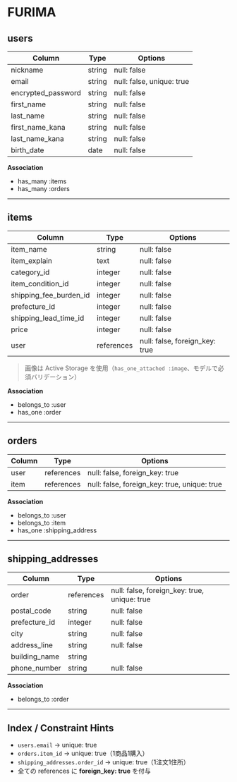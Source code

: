 
# FURIMA 

## users

| Column             | Type    | Options                              |
|--------------------|---------|--------------------------------------|
| nickname           | string  | null: false                          |
| email              | string  | null: false, unique: true            |
| encrypted_password | string  | null: false                          |
| first_name         | string  | null: false                          |
| last_name          | string  | null: false                          |
| first_name_kana    | string  | null: false                          |
| last_name_kana     | string  | null: false                          |
| birth_date         | date    | null: false                          |

**Association**
- has_many :items  
- has_many :orders  

---

## items

| Column                    | Type       | Options                                                                 |
|------------------------   |------------|-------------------------------------------------------------------------|
| item_name                 | string     | null: false                                                             |
| item_explain              | text       | null: false                                                             |
| category_id               | integer    | null: false                                                             |
| item_condition_id         | integer    | null: false                                                             |
| shipping_fee_burden_id    | integer    | null: false                                                             |
| prefecture_id             | integer    | null: false                                                             |
| shipping_lead_time_id     | integer    | null: false                                                             |
| price                     | integer    | null: false                                                             |
| user                      | references | null: false, foreign_key: true                                          |

> 画像は Active Storage を使用（`has_one_attached :image`、モデルで必須バリデーション）

**Association**
- belongs_to :user   
- has_one :order  

---

## orders

| Column  | Type       | Options                               |
|---------|------------|---------------------------------------|
| user    | references | null: false, foreign_key: true        |
| item    | references | null: false, foreign_key: true, unique: true |

**Association**
- belongs_to :user  
- belongs_to :item  
- has_one :shipping_address  

---

## shipping_addresses

| Column        | Type       | Options                                      |
|---------------|------------|-------------------------------------------   |
| order         | references | null: false, foreign_key: true, unique: true |
| postal_code   | string     | null: false                                  |
| prefecture_id | integer    | null: false                                  |
| city          | string     | null: false                                  |
| address_line  | string     | null: false                                  |
| building_name | string     |                                              |
| phone_number  | string     | null: false                                  |

**Association**
- belongs_to :order  
---


## Index / Constraint Hints

- `users.email` → unique: true  
- `orders.item_id` → unique: true（1商品1購入）  
- `shipping_addresses.order_id` → unique: true（1注文1住所）  
- 全ての references に **foreign_key: true** を付与  
